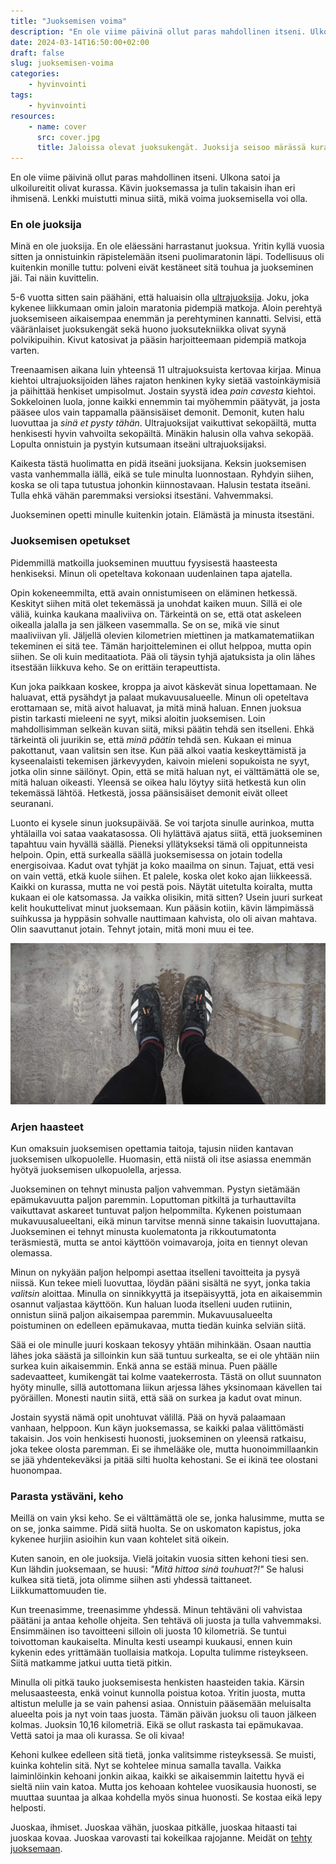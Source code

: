 ```yaml
---
title: "Juoksemisen voima"
description: "En ole viime päivinä ollut paras mahdollinen itseni. Ulkona satoi ja ulkoilureitit olivat kurassa. Kävin juoksemassa ja tulin takaisin ihan eri ihmisenä. Lenkki muistutti minua siitä, mikä voima juoksemisella voi olla."
date: 2024-03-14T16:50:00+02:00
draft: false
slug: juoksemisen-voima
categories:
    - hyvinvointi
tags:
    - hyvinvointi
resources:
    - name: cover
      src: cover.jpg
      title: Jaloissa olevat juoksukengät. Juoksija seisoo märässä kurassa.
---
```


En ole viime päivinä ollut paras mahdollinen itseni. Ulkona satoi ja ulkoilureitit olivat kurassa. Kävin juoksemassa ja tulin takaisin ihan eri ihmisenä. Lenkki muistutti minua siitä, mikä voima juoksemisella voi olla.

<!--more-->

### En ole juoksija

Minä en ole juoksija. En ole eläessäni harrastanut juoksua. Yritin kyllä vuosia sitten ja onnistuinkin räpistelemään itseni puolimaratonin läpi. Todellisuus oli kuitenkin monille tuttu: polveni eivät kestäneet sitä touhua ja juokseminen jäi. Tai näin kuvittelin.

5-6 vuotta sitten sain päähäni, että haluaisin olla [ultrajuoksija](https://fi.wikipedia.org/wiki/Ultrajuoksu). Joku, joka kykenee liikkumaan omin jaloin maratonia pidempiä matkoja. Aloin perehtyä juoksemiseen aikaisempaa enemmän ja perehtyminen kannatti. Selvisi, että vääränlaiset juoksukengät sekä huono juoksutekniikka olivat syynä polvikipuihin. Kivut katosivat ja pääsin harjoitteemaan pidempiä matkoja varten.

Treenaamisen aikana luin yhteensä 11 ultrajuoksuista kertovaa kirjaa. Minua kiehtoi ultrajuoksijoiden lähes rajaton henkinen kyky sietää vastoinkäymisiä ja päihittää henkiset umpisolmut. Jostain syystä idea *pain cavesta* kiehtoi. Sokkeloinen luola, jonne kaikki ennemmin tai myöhemmin päätyvät, ja josta pääsee ulos vain tappamalla päänsisäiset demonit. Demonit, kuten halu luovuttaa ja *sinä et pysty tähän*. Ultrajuoksijat vaikuttivat sekopäiltä, mutta henkisesti hyvin vahvoilta sekopäiltä. Minäkin halusin olla vahva sekopää. Lopulta onnistuin ja pystyin kutsumaan itseäni ultrajuoksijaksi.

Kaikesta tästä huolimatta en pidä itseäni juoksijana. Keksin juoksemisen vasta vanhemmalla iällä, eikä se tule minulta luonnostaan. Ryhdyin siihen, koska se oli tapa tutustua johonkin kiinnostavaan. Halusin testata itseäni. Tulla ehkä vähän paremmaksi versioksi itsestäni. Vahvemmaksi.

Juokseminen opetti minulle kuitenkin jotain. Elämästä ja minusta itsestäni.

### Juoksemisen opetukset
Pidemmillä matkoilla juokseminen muuttuu fyysisestä haasteesta henkiseksi. Minun oli opeteltava kokonaan uudenlainen tapa ajatella.

Opin kokeneemmilta, että avain onnistumiseen on eläminen hetkessä. Keskityt siihen mitä olet tekemässä ja unohdat kaiken muun. Sillä ei ole väliä, kuinka kaukana maaliviiva on. Tärkeintä on se, että otat askeleen oikealla jalalla ja sen jälkeen vasemmalla. Se on se, mikä vie sinut maaliviivan yli. Jäljellä olevien kilometrien miettinen ja matkamatematiikan tekeminen ei sitä tee. Tämän harjoitteleminen ei ollut helppoa, mutta opin siihen. Se oli kuin meditaatiota. Pää oli täysin tyhjä ajatuksista ja olin lähes itsestään liikkuva keho. Se on erittäin terapeuttista.

Kun joka paikkaan koskee, kroppa ja aivot käskevät sinua lopettamaan. Ne haluavat, että pysähdyt ja palaat mukavuusalueelle. Minun oli opeteltava erottamaan se, mitä aivot haluavat, ja mitä minä haluan. Ennen juoksua pistin tarkasti mieleeni ne syyt, miksi aloitin juoksemisen. Loin mahdollisimman selkeän kuvan siitä, miksi päätin tehdä sen itselleni. Ehkä tärkeintä oli juurikin se, että *minä päätin* tehdä sen. Kukaan ei minua pakottanut, vaan valitsin sen itse. Kun pää alkoi vaatia keskeyttämistä ja kyseenalaisti tekemisen järkevyyden, kaivoin mieleni sopukoista ne syyt, jotka olin sinne säilönyt. Opin, että se mitä haluan nyt, ei välttämättä ole se, mitä haluan oikeasti. Yleensä se oikea halu löytyy siitä hetkestä kun olin tekemässä lähtöä. Hetkestä, jossa päänsisäiset demonit eivät olleet seuranani.

Luonto ei kysele sinun juoksupäivää. Se voi tarjota sinulle aurinkoa, mutta yhtälailla voi sataa vaakatasossa. Oli hylättävä ajatus siitä, että juokseminen tapahtuu vain hyvällä säällä. Pieneksi yllätykseksi tämä oli oppitunneista helpoin. Opin, että surkealla säällä juoksemisessa on jotain todella energisoivaa. Kadut ovat tyhjät ja koko maailma on sinun. Tajuat, että vesi on vain vettä, etkä kuole siihen. Et palele, koska olet koko ajan liikkeessä. Kaikki on kurassa, mutta ne voi pestä pois. Näytät uitetulta koiralta, mutta kukaan ei ole katsomassa. Ja vaikka olisikin, mitä sitten? Usein juuri surkeat kelit houkuttelivat minut juoksemaan. Kun pääsin kotiin, kävin lämpimässä suihkussa ja hyppäsin sohvalle nauttimaan kahvista, olo oli aivan mahtava. Olin saavuttanut jotain. Tehnyt jotain, mitä moni muu ei tee.

![Jaloissa olevat juoksukengät. Juoksija seisoo märässä kurassa.](cover.jpg "Keli ei tänään ollut paras mahdollinen. Siksi se oli täydellinen juoksemiseen.")

### Arjen haasteet
Kun omaksuin juoksemisen opettamia taitoja, tajusin niiden kantavan juoksemisen ulkopuolelle. Huomasin, että niistä oli itse asiassa enemmän hyötyä juoksemisen ulkopuolella, arjessa.

Juokseminen on tehnyt minusta paljon vahvemman. Pystyn sietämään epämukavuutta paljon paremmin. Loputtoman pitkiltä ja turhauttavilta vaikuttavat askareet tuntuvat paljon helpommilta. Kykenen poistumaan mukavuusalueeltani, eikä minun tarvitse mennä sinne takaisin luovuttajana. Juokseminen ei tehnyt minusta kuolematonta ja rikkoutumatonta teräsmiestä, mutta se antoi käyttöön voimavaroja, joita en tiennyt olevan olemassa.

Minun on nykyään paljon helpompi asettaa itselleni tavoitteita ja pysyä niissä. Kun tekee mieli luovuttaa, löydän pääni sisältä ne syyt, jonka takia *valitsin* aloittaa. Minulla on sinnikkyyttä ja itsepäisyyttä, jota en aikaisemmin osannut valjastaa käyttöön. Kun haluan luoda itselleni uuden rutiinin, onnistun siinä paljon aikaisempaa paremmin. Mukavuusalueelta poistuminen on edelleen epämukavaa, mutta tiedän kuinka selviän siitä.

Sää ei ole minulle juuri koskaan tekosyy yhtään mihinkään. Osaan nauttia lähes joka säästä ja silloinkin kun sää tuntuu surkealta, se ei ole yhtään niin surkea kuin aikaisemmin. Enkä anna se estää minua. Puen päälle sadevaatteet, kumikengät tai kolme vaatekerrosta. Tästä on ollut suunnaton hyöty minulle, sillä autottomana liikun arjessa lähes yksinomaan kävellen tai pyöräillen. Monesti nautin siitä, että sää on surkea ja kadut ovat minun.

Jostain syystä nämä opit unohtuvat välillä. Pää on hyvä palaamaan vanhaan, helppoon. Kun käyn juoksemassa, se kaikki palaa välittömästi takaisin. Jos voin henkisesti huonosti, juokseminen on yleensä ratkaisu, joka tekee olosta paremman. Ei se ihmelääke ole, mutta huonoimmillaankin se jää yhdentekeväksi ja pitää silti huolta kehostani. Se ei ikinä tee olostani huonompaa.

### Parasta ystäväni, keho

Meillä on vain yksi keho. Se ei välttämättä ole se, jonka halusimme, mutta se on se, jonka saimme. Pidä siitä huolta. Se on uskomaton kapistus, joka kykenee hurjiin asioihin kun vaan kohtelet sitä oikein.

Kuten sanoin, en ole juoksija. Vielä joitakin vuosia sitten kehoni tiesi sen. Kun lähdin juoksemaan, se huusi: *"Mitä hittoa sinä touhuat?!"* Se halusi kulkea sitä tietä, jota olimme siihen asti yhdessä taittaneet. Liikkumattomuuden tie.

Kun treenasimme, treenasimme yhdessä. Minun tehtäväni oli vahvistaa päätäni ja antaa keholle ohjeita. Sen tehtävä oli juosta ja tulla vahvemmaksi. Ensimmäinen iso tavoitteeni silloin oli juosta 10 kilometriä. Se tuntui toivottoman kaukaiselta. Minulta kesti useampi kuukausi, ennen kuin kykenin edes yrittämään tuollaisia matkoja. Lopulta tulimme risteykseen. Siitä matkamme jatkui uutta tietä pitkin.

Minulla oli pitkä tauko juoksemisesta henkisten haasteiden takia. Kärsin melusaasteesta, enkä voinut kunnolla poistua kotoa. Yritin juosta, mutta altistun melulle ja se vain pahensi asiaa. Onnistuin pääsemään meluisalta alueelta pois ja nyt voin taas juosta. Tämän päivän juoksu oli tauon jälkeen kolmas. Juoksin 10,16 kilometriä. Eikä se ollut raskasta tai epämukavaa. Vettä satoi ja maa oli kurassa. Se oli kivaa!

Kehoni kulkee edelleen sitä tietä, jonka valitsimme risteyksessä. Se muisti, kuinka kohtelin sitä. Nyt se kohtelee minua samalla tavalla. Vaikka laiminlöinkin kehoani jonkin aikaa, kaikki se aikaisemmin laitettu hyvä ei sieltä niin vain katoa. Mutta jos kehoaan kohtelee vuosikausia huonosti, se muuttaa suuntaa ja alkaa kohdella myös sinua huonosti. Se kostaa eikä lepy helposti.

Juoskaa, ihmiset. Juoskaa vähän, juoskaa pitkälle, juoskaa hitaasti tai juoskaa kovaa. Juoskaa varovasti tai kokeilkaa rajojanne. Meidät on [tehty juoksemaan](https://www.chrismcdougall.com/born-to-run/).






